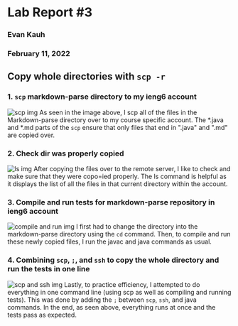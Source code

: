 # Lab Report #3
### Evan Kauh
### February 11, 2022



## Copy whole directories with `scp -r`

### 1. `scp` markdown-parse directory to my ieng6 account
![scp img](https://user-images.githubusercontent.com/94486303/153679656-91e35044-2e84-404a-bf31-858a1fad3c56.png)
As seen in the image above, I scp all of the files in the Markdown-parse directory over to my course specific account. The *.java and *.md parts of the `scp` ensure that only files that end in ".java" and ".md" are copied over. 


### 2. Check dir was properly copied
![ls img](https://user-images.githubusercontent.com/94486303/153680178-8d44d3c9-8a65-4f5f-b159-6d23cd277377.png)
After copying the files over to the remote server, I like to check and make sure that they were copo=ied properly. The ls command is helpful as it displays the list of all the files in that current directory within the account. 

### 3. Compile and run tests for markdown-parse repository in ieng6 account
![compile and run img](https://user-images.githubusercontent.com/94486303/153679990-d677a4f8-666d-45d6-bd8c-03fa3d097555.png)
I first had to change the directory into the markdown-parse directory using the `cd` command. Then, to compile and run these newly copied files, I run the javac and java commands as usual. 


### 4. Combining `scp`, `;`, and `ssh` to copy the whole directory and run the tests in one line
![scp and ssh img](https://user-images.githubusercontent.com/94486303/153680767-efd8919d-ab48-4934-b0cf-ab328162564a.png)
Lastly, to practice efficiency, I attempted to do everything in one command line (using scp as well as compiling and running tests). This was done by adding the `;` between `scp`, `ssh`, and java commands. In the end, as seen above, everything runs at once and the tests pass as expected. 